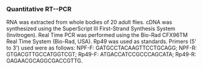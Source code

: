 ### Quantitative RT--PCR

RNA was extracted from whole bodies of 20 adult flies. cDNA was synthesized using the SuperScript III First-Strand Synthesis System (Invitrogen). Real Time PCR was performed using the Bio-Rad CFX96TM Real Time System (Bio-Rad, USA). Rp49 was used as standards. Primers (5' to 3') used were as follows: 
NPF-F: GATGCCTACAAGTTCCTGCAGG; NPF-R: GTGACGTTGCCATGGTCGT; Rp49-F: ATGACCATCCGCCCAGCATA; Rp49-R: GAGAACGCAGGCGACCGTTG.
